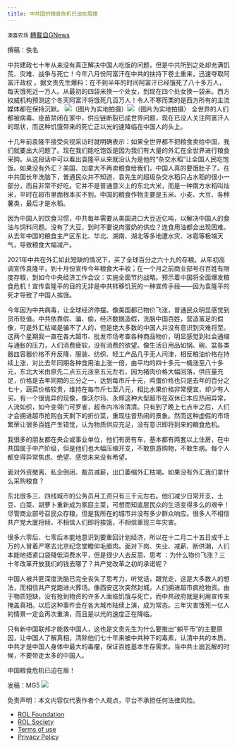 ```yaml
---
title: 中共国的粮食危机已迫在眉捷
---
```

`澳喜农场` [轉載自GNews](https://gnews.org/zh-hans/1807379/)

撰稿：佚名

中共建政七十年从来没有真正解决中国人吃饭的问题，但是中共所到之处却充满饥荒、灾难、战争与死亡！今年八月份阿富汗在中共的扶持下卷土重来，迅速夺取阿富汗政权 。据文贵先生爆料：在不到半年的时间阿富汗已经饿死了八十多万人，每天饿死近一万人。从最初的四袋米换一个处女，到现在四个处女换一袋米。西方权威机构预测这个冬天阿富汗将饿死几百万人！令人不寒而栗的是西方所有的主流媒体都在保持沉默。
![](https://assets.gnews.org/wp-content/uploads/2021/12/12311.jpg)（图片为实地拍摄）![](https://assets.gnews.org/wp-content/uploads/2021/12/12312.jpg)（图片为实地拍摄）
全世界的人们都被病毒、疫苗禁闭在家中，供应链断裂已成世界问题，现在已没人关注阿富汗人的现状，而这种饥饿带来的死亡正以光的速降临在中国人的头上。

十几年前袁隆平接受央视采访时就明确表示：如果全世界都不把粮食卖给中国，我们就要出大问题了。现在我们能吃饱饭是因为我们有大量的外汇在全世界进行粮食采购。从这段话中可以看出袁隆平从来就没认为是他的“杂交水稻”让全国人民吃饱饭。如果没有外汇？美国、加拿大不再卖粮食给我们，中国人真的要饿肚子了。在中共国长年洗脑下，普通民众并不知道，袁先生的超级杂交水稻只占水稻的很小一部分，而且非常不好吃。它并不是普通意义上的东北大米，而是一种南方水稻叫灿米，平时在超市里面根本买不到。中国的粮食作物主要是玉米、小麦、大豆、各种薯类，最后才是水稻。

因为中国人的饮食习惯，中共每年需要从美国进口大豆近亿吨，以解决中国人的食油与饲料问题。没有了大豆，到时不要说肉蛋奶的供应？连食用油都会出现困难。从去年中国的粮食主产区东北、华北、湖南、湖北等多地遭水灾、冰雹等极端天气，导致粮食大幅减产。

2021年中共在外汇如此短缺的情况下，买了全球百分之六十九的存粮。从年初高调宣传袁隆平，到十月份宣传今年粮食大丰收；在一个月之前商业部号召百姓有限度存粮，到如今中央经济工作会议：实施全面节约战略。预示着中国将全面爆发粮食危机！宣传袁隆平的目的无非是中共转移饥荒的一种宣传手段——因为袁隆平的死才导致了中国人挨饿。

今年因为中共病毒，让全球经济停摆。像美国都已物价飞涨，普通民众明显感觉到货币贬值。中共依靠假、骗、偷，经济数据造假，洗脑中国百姓，营造富足的假像，可是外汇枯竭是骗不了人的，但是绝大多数的中国人并没有意识到灾难将至。这两个星期我一直在各大超市、批发市场考查各种商品物价，明显感觉到社会通缩与通胀的压力，人们消费疲软，没有消费的欲望。像生活日用品如锅、碗、盆各类器皿容器价格不升反降，服装、纺织、轻工产品几乎无人问津，相反粮油价格在持续上涨，对比去年同期各种食用油上涨一倍，由平均的四十多元一桶涨至八十多元，东北大米由原先二点五元涨至五元左右，因为猪肉价格大幅回落，供应量充足，价格是去年同期的三分之一，达到每市斤十元，鸡蛋价格也只是去年的百分之七十，蔬菜价格较贵，维持在每市斤七至八元，相比水果价格非常便宜，却少有人买。有一个很诡异的现像，像沃尔玛、永辉这种大型超市在双休日本应热闹异常，人流如织，如今变得门可罗雀，超市内冷冷清清。只有到了晚上七点半之后，人们才会拥进超市抢购白天剩下的折价菜，重现往昔热闹的景象。然而这种虚假的市场繁荣让很多百姓产生错觉，认为物质供应充足，没有意识即将到来的粮食危机。

我很多的朋友都在央企或事业单位，他们有房有车，基本都有两套以上住房，在中共国属于中产阶级，但是他们也大幅压缩开支，不敢旅游购物，不敢生病。每个人都变得异常焦虑、绝望、感觉未来没有希望。

面对外资撤离、私企倒闭、裁员减薪，出口萎缩外汇枯竭。如果没有外汇我们拿什么采购粮食？

东北很多三、四线城市的公务员月工资只有三千元左右。他们减少日常开支，土豆、白菜、胡萝卜重新成为家庭主菜，可想而知底层民众的生活变得多么的艰辛！尽管商业部号召民众存粮，但是我所在的城市并没有多少群众响应。很多人不相信共产党大厦将倾，不相信人们即将挨饿，不相信重现三年灾害。

很多六零后、七零后本能地意识到要重回计划经济，所以在十二月二十五日成千上万的人冒着严寒去北京纪念堂瞻仰毛腊肉。面对下岗、失业、减薪、断供潮，人们本能地捂紧口袋降低消费水平，但是很少人去反思、思考 ：为什么物价飞涨？三十年改革开放我们的钱去哪了？共产党改革之初的承诺呢？

中国人被共匪深度洗脑已完全丧失了思考力，听党话，跟党走，这是大多数人的想法，而相信共产党跑进火葬场。像西安这次突然封城，人们拥进超市疯抢物资。由于物质短缺，没有抢到物资的许多人面临饥饿与死亡，而中共政府就是利用宣传来掩盖真相。以后这种事件会在各大城市陆续上演，成为常态。三年灾害饿死一亿人的情景一定会再次重演，而且是以光的速度正在降临。

只有新中国联邦才能救中国人，这也是文贵先生为什么要推出“躺平币”的主要原因，让中国人了解真相，清除他们七十年来被中共种下的毒素，认清中共的本质，中共才是中国人身体中最大的毒瘤，保证百姓基本生存需求。当中共土崩瓦解的时候，不要带走太多的中国人。

中国粮食危机已迫在眉！

发稿：MG5
![](https://assets.gnews.org/wp-content/uploads/2021/12/AU-logo.jpg)
 

免责声明：本文内容仅代表作者个人观点，平台不承担任何法律风险。

- [ROL Foundation](https://rolfoundation.org/)
- [ROL Society](https://rolsociety.org/)
- [Terms of use](https://gnews.org/terms-of-use-3/)
- [Privacy Policy](https://gnews.org/privacy-policy/)
